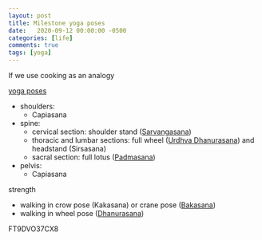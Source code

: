 ```yaml
---
layout: post
title: Milestone yoga poses
date:   2020-09-12 00:00:00 -0500
categories: [life]
comments: true
tags: [yoga]
---
```


If we use cooking as an analogy

[yoga poses](https://en.wikipedia.org/wiki/List_of_asanas)

* shoulders:
    * Capiasana
* spine:
    * cervical section: shoulder stand ([Sarvangasana](https://en.wikipedia.org/wiki/Sarvangasana))
    * thoracic and lumbar sections: full wheel ([Urdhva Dhanurasana][wheel]) and headstand (Sirsasana)
	* sacral section: full lotus ([Padmasana](https://en.wikipedia.org/wiki/Lotus_position))
* pelvis:
    * Capiasana

strength

* walking in crow pose (Kakasana) or crane pose ([Bakasana](https://en.wikipedia.org/wiki/Bakasana))
* walking in wheel pose ([Dhanurasana][wheel])


FT9DVO37CX8

[wheel]: https://en.wikipedia.org/wiki/Chakrasana
